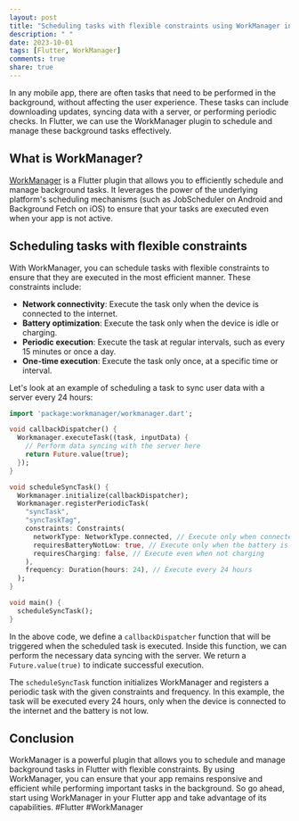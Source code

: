 ```yaml
---
layout: post
title: "Scheduling tasks with flexible constraints using WorkManager in Flutter"
description: " "
date: 2023-10-01
tags: [Flutter, WorkManager]
comments: true
share: true
---
```


In any mobile app, there are often tasks that need to be performed in the background, without affecting the user experience. These tasks can include downloading updates, syncing data with a server, or performing periodic checks. In Flutter, we can use the WorkManager plugin to schedule and manage these background tasks effectively.

## What is WorkManager?

[WorkManager](https://pub.dev/packages/workmanager) is a Flutter plugin that allows you to efficiently schedule and manage background tasks. It leverages the power of the underlying platform's scheduling mechanisms (such as JobScheduler on Android and Background Fetch on iOS) to ensure that your tasks are executed even when your app is not active.

## Scheduling tasks with flexible constraints

With WorkManager, you can schedule tasks with flexible constraints to ensure that they are executed in the most efficient manner. These constraints include:

- **Network connectivity**: Execute the task only when the device is connected to the internet.
- **Battery optimization**: Execute the task only when the device is idle or charging.
- **Periodic execution**: Execute the task at regular intervals, such as every 15 minutes or once a day.
- **One-time execution**: Execute the task only once, at a specific time or interval.

Let's look at an example of scheduling a task to sync user data with a server every 24 hours:

```dart
import 'package:workmanager/workmanager.dart';

void callbackDispatcher() {
  Workmanager.executeTask((task, inputData) {
    // Perform data syncing with the server here
    return Future.value(true);
  });
}

void scheduleSyncTask() {
  Workmanager.initialize(callbackDispatcher);
  Workmanager.registerPeriodicTask(
    "syncTask",
    "syncTaskTag",
    constraints: Constraints(
      networkType: NetworkType.connected, // Execute only when connected to the internet
      requiresBatteryNotLow: true, // Execute only when the battery is not low
      requiresCharging: false, // Execute even when not charging
    ),
    frequency: Duration(hours: 24), // Execute every 24 hours
  );
}

void main() {
  scheduleSyncTask();
}
```

In the above code, we define a `callbackDispatcher` function that will be triggered when the scheduled task is executed. Inside this function, we can perform the necessary data syncing with the server. We return a `Future.value(true)` to indicate successful execution.

The `scheduleSyncTask` function initializes WorkManager and registers a periodic task with the given constraints and frequency. In this example, the task will be executed every 24 hours, only when the device is connected to the internet and the battery is not low.

## Conclusion

WorkManager is a powerful plugin that allows you to schedule and manage background tasks in Flutter with flexible constraints. By using WorkManager, you can ensure that your app remains responsive and efficient while performing important tasks in the background. So go ahead, start using WorkManager in your Flutter app and take advantage of its capabilities. #Flutter #WorkManager